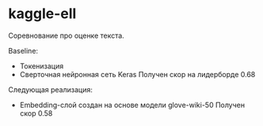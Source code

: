 # kaggle-ell
Соревнование про оценке текста.

Baseline:
- Токенизация
- Сверточная нейронная сеть Keras
Получен скор на лидерборде 0.68

Следующая реализация:
- Embedding-слой создан на основе модели glove-wiki-50
Получен скор 0.58
